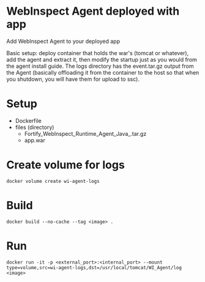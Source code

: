 # WebInspect Agent deployed with app
Add WebInspect Agent to your deployed app

Basic setup: deploy container that holds the war's (tomcat or whatever), add the agent and extract it, then modify the startup just as you would from the agent install guide. The logs directory has the event.tar.gz output from the Agent (basically offloading it from the container to the host so that when you shutdown, you will have them for upload to ssc).

# Setup
- Dockerfile
- files (directory)
  - Fortify_WebInspect_Runtime_Agent_Java_<version>.tar.gz
  - app.war

# Create volume for logs
```
docker volume create wi-agent-logs
```
 
# Build
```
docker build --no-cache --tag <image> .
```

# Run 
```
docker run -it -p <external_port>:<internal_port> --mount type=volume,src=wi-agent-logs,dst=/usr/local/tomcat/WI_Agent/log <image>
```
